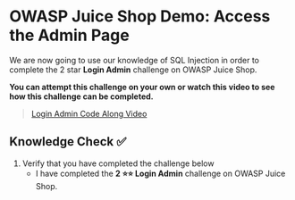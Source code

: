 # OWASP Juice Shop Demo: Access the Admin Page

We are now going to use our knowledge of SQL Injection in order to complete the 2 star **Login Admin** challenge on OWASP Juice Shop. 

**You can attempt this challenge on your own or watch this video to see how this challenge can be completed.**

>[Login Admin Code Along Video](https://www.loom.com/share/f7fe71c3ae8c48199b6770616e913e4d)

## Knowledge Check ✅
1. Verify that you have completed the challenge below
    - I have completed the **2 ⭐️⭐️ Login Admin** challenge on OWASP Juice Shop.